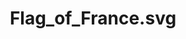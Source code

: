 ---
title: "Flag_of_France.svg"
picture: "/assets/wikimedia-flags-countries/Flag_of_France.svg"
bookmark: "https://commons.wikimedia.org/wiki/File:Flag_of_France.svg"
layout: picture
license: Public Domain
permalink: /wikimedia/:title/
related:
  - France - Wikipedia
tags:
  - Flag
  - France
  - SVG
---